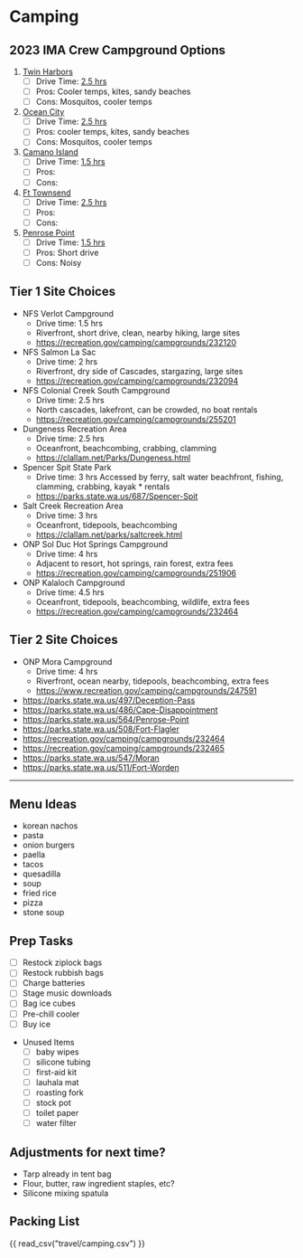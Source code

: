 # Camping
## 2023 IMA Crew Campground Options
1. [Twin Harbors](https://www.parks.wa.gov/292/Twin-Harbors)
	- [ ] Drive Time: [2.5 hrs](https://www.google.com/maps/dir/Bellevue,+Washington/Twin+Harbors+State+Park,+Washington+105,+Westport,+WA/@47.2336564,-123.7019728,9z/data=!3m1!4b1!4m13!4m12!1m5!1m1!1s0x54906bcfa3a66041:0xbacf5482ead00765!2m2!1d-122.2015159!2d47.6101497!1m5!1m1!1s0x54924ff7b87a98af:0xbaadf4eef2b09895!2m2!1d-124.1084928!2d46.8545249?hl=en)
	- [ ] Pros: Cooler temps, kites, sandy beaches
	- [ ] Cons: Mosquitos, cooler temps
1. [Ocean City](https://www.parks.wa.gov/554/Ocean-City)
	- [ ] Drive Time: [2.5 hrs](https://www.google.com/maps/dir/Bellevue,+Washington/Ocean+City+State+Park,+148+WA-115,+Hoquiam,+WA+98550/@47.2917132,-123.7302516,9z/data=!3m1!4b1!4m13!4m12!1m5!1m1!1s0x54906bcfa3a66041:0xbacf5482ead00765!2m2!1d-122.2015159!2d47.6101497!1m5!1m1!1s0x549222f38136ae93:0xca39c1676d71a1cf!2m2!1d-124.1650507!2d47.0328987?hl=en)
	- [ ] Pros: cooler temps, kites, sandy beaches
	- [ ] Cons: Mosquitos, cooler temps
1. [Camano Island](https://parks.state.wa.us/484/Camano-Island)
	- [ ] Drive Time: [1.5 hrs](https://www.google.com/maps/dir/Bellevue,+Washington/Camano+Island+State+Park,+Camano,+WA+98282/@47.9256236,-122.5287853,10z/data=!3m1!4b1!4m13!4m12!1m5!1m1!1s0x54906bcfa3a66041:0xbacf5482ead00765!2m2!1d-122.2015159!2d47.6101497!1m5!1m1!1s0x548ff703defaf909:0x423387970ddd1411!2m2!1d-122.501952!2d48.1295101?hl=en)
	- [ ] Pros: 
	- [ ] Cons: 
1. [Ft Townsend](https://parks.state.wa.us/510/Fort-Townsend)
	- [ ] Drive Time: [2.5 hrs](https://www.google.com/maps/dir/Bellevue,+Washington/Fort+Townsend+State+Park,+Old+Fort+Townsend+Road,+Port+Townsend,+WA/@47.6529599,-123.0572613,9z/data=!3m1!4b1!4m13!4m12!1m5!1m1!1s0x54906bcfa3a66041:0xbacf5482ead00765!2m2!1d-122.2015159!2d47.6101497!1m5!1m1!1s0x548febfe346a6ea1:0x990b97011700f8e7!2m2!1d-122.795671!2d48.0739451?hl=en)
	- [ ] Pros: 
	- [ ] Cons: 
1. [Penrose Point](https://www.parks.wa.gov/564/Penrose-Point)
	- [ ] Drive Time: [1.5 hrs](https://www.google.com/maps/dir/Bellevue,+Washington/Penrose+Point+State+Park,+158th+Avenue+Southwest,+Lakebay,+WA/@47.4201524,-122.6124782,11z/data=!3m1!4b1!4m13!4m12!1m5!1m1!1s0x54906bcfa3a66041:0xbacf5482ead00765!2m2!1d-122.2015159!2d47.6101497!1m5!1m1!1s0x5491aefe7c7aa19d:0x7fe6a341512236ce!2m2!1d-122.7485037!2d47.2577165?hl=en)
	- [ ] Pros: Short drive
	- [ ] Cons: Noisy

## Tier 1 Site Choices
* NFS Verlot Campground
	* Drive time: 1.5 hrs
	* Riverfront, short drive, clean, nearby hiking, large sites
	* https://recreation.gov/camping/campgrounds/232120
* NFS Salmon La Sac
	* Drive time: 2 hrs
	* Riverfront, dry side of Cascades, stargazing, large sites
	* https://recreation.gov/camping/campgrounds/232094
* NFS Colonial Creek South Campground
	* Drive time: 2.5 hrs
	* North cascades, lakefront, can be crowded, no boat rentals
	* https://recreation.gov/camping/campgrounds/255201
* Dungeness Recreation Area
	* Drive time: 2.5 hrs
	* Oceanfront, beachcombing, crabbing, clamming
	* https://clallam.net/Parks/Dungeness.html
* Spencer Spit State Park
	* Drive time: 3 hrs
	Accessed by ferry, salt water beachfront, fishing, clamming, crabbing, kayak * rentals
	* https://parks.state.wa.us/687/Spencer-Spit
* Salt Creek Recreation Area
	* Drive time: 3 hrs
	* Oceanfront, tidepools, beachcombing
	* https://clallam.net/parks/saltcreek.html
* ONP Sol Duc Hot Springs Campground
	* Drive time: 4 hrs
	* Adjacent to resort, hot springs, rain forest, extra fees
	* https://recreation.gov/camping/campgrounds/251906
* ONP Kalaloch Campground
	* Drive time: 4.5 hrs
	* Oceanfront, tidepools, beachcombing, wildlife, extra fees
	* https://recreation.gov/camping/campgrounds/232464
## Tier 2 Site Choices
* ONP Mora Campground
	* Drive time: 4 hrs
	* Riverfront, ocean nearby, tidepools, beachcombing, extra fees
	* https://www.recreation.gov/camping/campgrounds/247591
* https://parks.state.wa.us/497/Deception-Pass
* https://parks.state.wa.us/486/Cape-Disappointment
* https://parks.state.wa.us/564/Penrose-Point
* https://parks.state.wa.us/508/Fort-Flagler
* https://recreation.gov/camping/campgrounds/232464
* https://recreation.gov/camping/campgrounds/232465
* https://parks.state.wa.us/547/Moran
* https://parks.state.wa.us/511/Fort-Worden

---

## Menu Ideas
* korean nachos
* pasta
* onion burgers
* paella
* tacos
* quesadilla
* soup
* fried rice
* pizza
* stone soup

## Prep Tasks
- [ ] Restock ziplock bags
- [ ] Restock rubbish bags
- [ ] Charge batteries
- [ ] Stage music downloads
- [ ] Bag ice cubes
- [ ] Pre-chill cooler
- [ ] Buy ice

* Unused Items
	- [ ] baby wipes
	- [ ] silicone tubing
	- [ ] first-aid kit
	- [ ] lauhala mat
	- [ ] roasting fork
	- [ ] stock pot
	- [ ] toilet paper
	- [ ] water filter

## Adjustments for next time?
* Tarp already in tent bag
* Flour, butter, raw ingredient staples, etc?
* Silicone mixing spatula

## Packing List
{{ read_csv("travel/camping.csv") }}
